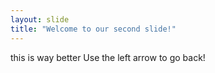 ```yaml
---
layout: slide
title: "Welcome to our second slide!"
---
```

this is way better
Use the left arrow to go back!
